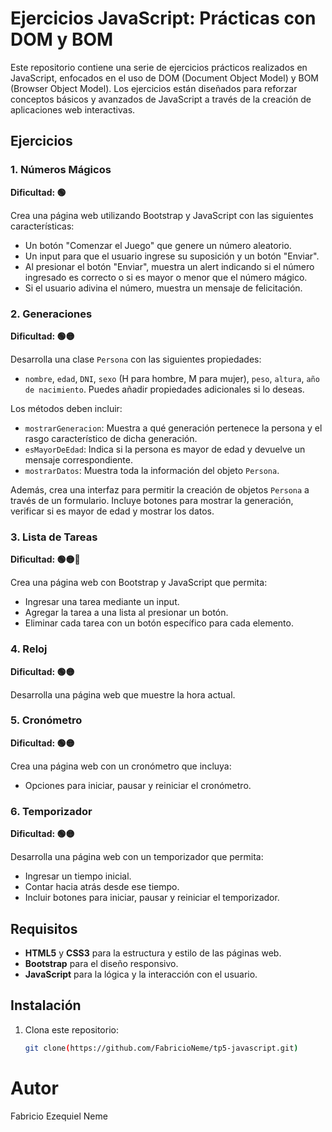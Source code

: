 # Ejercicios JavaScript: Prácticas con DOM y BOM

Este repositorio contiene una serie de ejercicios prácticos realizados en JavaScript, enfocados en el uso de DOM (Document Object Model) y BOM (Browser Object Model). Los ejercicios están diseñados para reforzar conceptos básicos y avanzados de JavaScript a través de la creación de aplicaciones web interactivas.

## Ejercicios

### 1. Números Mágicos
**Dificultad: 🟢**

Crea una página web utilizando Bootstrap y JavaScript con las siguientes características:
- Un botón "Comenzar el Juego" que genere un número aleatorio.
- Un input para que el usuario ingrese su suposición y un botón "Enviar".
- Al presionar el botón "Enviar", muestra un alert indicando si el número ingresado es correcto o si es mayor o menor que el número mágico.
- Si el usuario adivina el número, muestra un mensaje de felicitación.

### 2. Generaciones
**Dificultad: 🟢🟡**

Desarrolla una clase `Persona` con las siguientes propiedades:
- `nombre`, `edad`, `DNI`, `sexo` (H para hombre, M para mujer), `peso`, `altura`, `año de nacimiento`. Puedes añadir propiedades adicionales si lo deseas.

Los métodos deben incluir:
- `mostrarGeneracion`: Muestra a qué generación pertenece la persona y el rasgo característico de dicha generación.
- `esMayorDeEdad`: Indica si la persona es mayor de edad y devuelve un mensaje correspondiente.
- `mostrarDatos`: Muestra toda la información del objeto `Persona`.

Además, crea una interfaz para permitir la creación de objetos `Persona` a través de un formulario. Incluye botones para mostrar la generación, verificar si es mayor de edad y mostrar los datos.

### 3. Lista de Tareas
**Dificultad: 🟢🟡🔴**

Crea una página web con Bootstrap y JavaScript que permita:
- Ingresar una tarea mediante un input.
- Agregar la tarea a una lista al presionar un botón.
- Eliminar cada tarea con un botón específico para cada elemento.

### 4. Reloj
**Dificultad: 🟢🟡**

Desarrolla una página web que muestre la hora actual.

### 5. Cronómetro
**Dificultad: 🟢🟡**

Crea una página web con un cronómetro que incluya:
- Opciones para iniciar, pausar y reiniciar el cronómetro.

### 6. Temporizador
**Dificultad: 🟢🟡**

Desarrolla una página web con un temporizador que permita:
- Ingresar un tiempo inicial.
- Contar hacia atrás desde ese tiempo.
- Incluir botones para iniciar, pausar y reiniciar el temporizador.

## Requisitos

- **HTML5** y **CSS3** para la estructura y estilo de las páginas web.
- **Bootstrap** para el diseño responsivo.
- **JavaScript** para la lógica y la interacción con el usuario.

## Instalación

1. Clona este repositorio:
   ```bash
   git clone(https://github.com/FabricioNeme/tp5-javascript.git)
# Autor
Fabricio Ezequiel Neme
